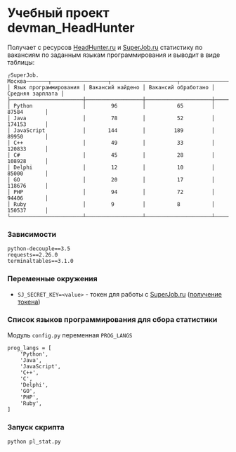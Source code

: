 # Учебный проект devman_HeadHunter
Получает с ресурсов [HeadHunter.ru](HeadHunter.ru) и [SuperJob.ru](SuperJob.ru) 
статистику по вакансиям
по заданным языкам программирования и выводит в виде таблицы:
```
┌SuperJob. Москва───────┬──────────────────┬─────────────────────┬──────────────────┐
│ Язык программирования │ Вакансий найдено │ Вакансий обработано │ Средняя зарплата │
├───────────────────────┼──────────────────┼─────────────────────┼──────────────────┤
│ Python                │        96        │          65         │      87584       │
│ Java                  │        78        │          52         │      174153      │
│ JavaScript            │       144        │         189         │      89950       │
│ C++                   │        49        │          33         │      120833      │
│ C#                    │        45        │          28         │      108928      │
│ Delphi                │        12        │          10         │      85000       │
│ GO                    │        20        │          17         │      118676      │
│ PHP                   │        94        │          72         │      94406       │
│ Ruby                  │        9         │          8          │      150537      │
└───────────────────────┴──────────────────┴─────────────────────┴──────────────────┘
```
### Зависимости
```
python-decouple==3.5
requests==2.26.0
terminaltables==3.1.0
```
### Переменные окружения
 - `SJ_SECRET_KEY=<value>` - токен для работы с [SuperJob.ru](SuperJob.ru) 
([получение токена](https://api.superjob.ru/register/))
### Список языков программирования для сбора статистики
Модуль `config.py` переменная `PROG_LANGS`
```
prog_langs = [
    'Python',
    'Java',
    'JavaScript',
    'C++',
    'C',
    'Delphi',
    'GO',
    'PHP',
    'Ruby',
]
```
### Запуск скрипта
```
python pl_stat.py 
```